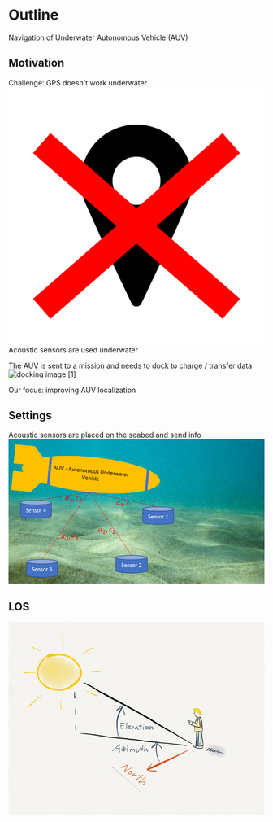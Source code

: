 # Outline
Navigation of Underwater Autonomous Vehicle (AUV)
## Motivation
Challenge: GPS doesn't work underwater
![gps icon](images/no_gps.png)
Acoustic sensors are used underwater

The AUV is sent to a mission and needs to dock to charge / transfer data
![docking image [[1]](#1)](images/docking-station-for-AUV.jpg "")

Our focus: improving AUV localization
## Settings
Acoustic sensors are placed on the seabed and send info
![AUV with beacons](images/intro.png)

## LOS
![Line of Sight](images/azimuth-elevation.jpg)